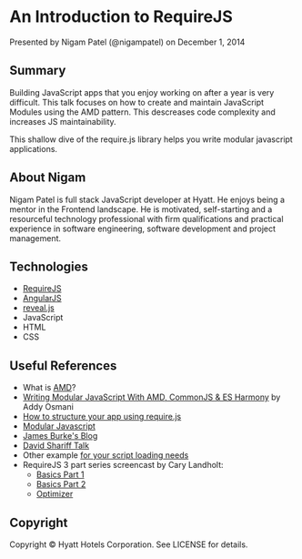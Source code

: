 An Introduction to RequireJS
============================

Presented by Nigam Patel (@nigampatel) on December 1, 2014


## Summary
Building JavaScript apps that you enjoy working on after a year is very difficult.  This talk focuses on how to create and maintain JavaScript Modules using the AMD pattern.  This descreases code complexity and increases JS maintainability. 

This shallow dive of the require.js library helps you write modular javascript applications.


## About Nigam
Nigam Patel is full stack JavaScript developer at Hyatt.  He enjoys being a mentor in the Frontend landscape.  He is motivated, self-starting and a resourceful technology professional with firm qualifications and practical experience in software engineering, software development and project management. 


## Technologies
* [RequireJS](http://requirejs.org/)
* [AngularJS](https://angularjs.org/)
* [reveal.js](http://lab.hakim.se/reveal-js/)
* JavaScript
* HTML
* CSS

## Useful References
* What is [AMD](https://github.com/amdjs/amdjs-api/wiki/AMD)?
* [Writing Modular JavaScript With AMD, CommonJS & ES Harmony](http://addyosmani.com/writing-modular-js/) by Addy Osmani
* [How to structure your app using require.js](http://www.nixtu.info/2011/02/how-to-structure-your-application-using.html)
* [Modular Javascript](http://unscriptable.com/code/Using-AMD-loaders/#0)
* [James Burke's Blog](http://jrburke.com/)
* [David Shariff Talk](https://www.youtube.com/watch?v=4nU9_SPBk7Y)
* Other example [for your script loading needs](https://net.tutsplus.com/articles/web-roundups/for-your-script-loading-needs/)
* RequireJS 3 part series screencast by Cary Landholt:
  * [Basics Part 1](http://www.youtube.com/watch?v=VGlDR1QiV3A)
  * [Basics Part 2](http://www.youtube.com/watch?v=9BYBNPvcqwo)
  * [Optimizer](http://www.youtube.com/watch?v=m6VNhqKDM4E)


## Copyright

Copyright © Hyatt Hotels Corporation. See LICENSE for details.
